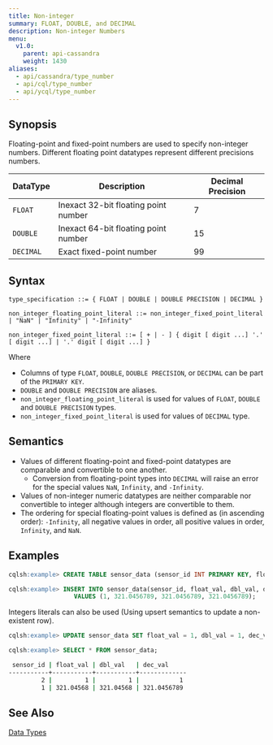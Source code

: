 ```yaml
---
title: Non-integer
summary: FLOAT, DOUBLE, and DECIMAL
description: Non-integer Numbers
menu:
  v1.0:
    parent: api-cassandra
    weight: 1430
aliases:
  - api/cassandra/type_number
  - api/cql/type_number
  - api/ycql/type_number
---
```


## Synopsis
Floating-point and fixed-point numbers are used to specify non-integer numbers. Different floating point datatypes represent different precisions numbers.

DataType | Description | Decimal Precision |
---------|-----|-----|
`FLOAT` | Inexact 32-bit floating point number | 7 |
`DOUBLE` | Inexact 64-bit floating point number | 15 |
`DECIMAL` | Exact fixed-point number | 99 |

## Syntax

```
type_specification ::= { FLOAT | DOUBLE | DOUBLE PRECISION | DECIMAL }

non_integer_floating_point_literal ::= non_integer_fixed_point_literal | "NaN" | "Infinity" | "-Infinity"

non_integer_fixed_point_literal ::= [ + | - ] { digit [ digit ...] '.' [ digit ...] | '.' digit [ digit ...] }

```

Where

- Columns of type `FLOAT`, `DOUBLE`, `DOUBLE PRECISION`, or `DECIMAL` can be part of the `PRIMARY KEY`.
- `DOUBLE` and `DOUBLE PRECISION` are aliases.
- `non_integer_floating_point_literal` is used for values of `FLOAT`, `DOUBLE` and `DOUBLE PRECISION` types.
- `non_integer_fixed_point_literal` is used for values of `DECIMAL` type.

## Semantics

- Values of different floating-point and fixed-point datatypes are comparable and convertible to one another.
  - Conversion from floating-point types into `DECIMAL` will raise an error for the special values `NaN`, `Infinity`, and `-Infinity`.
- Values of non-integer numeric datatypes are neither comparable nor convertible to integer although integers are convertible to them.
- The ordering for special floating-point values is defined as (in ascending order): `-Infinity`, all negative values in order, all positive values in order, `Infinity`, and `NaN`.

## Examples

```{.sql .copy .separator-gt}
cqlsh:example> CREATE TABLE sensor_data (sensor_id INT PRIMARY KEY, float_val FLOAT, dbl_val DOUBLE, dec_val DECIMAL);
```
```{.sql .copy .separator-gt}
cqlsh:example> INSERT INTO sensor_data(sensor_id, float_val, dbl_val, dec_val) 
                  VALUES (1, 321.0456789, 321.0456789, 321.0456789);
```
Integers literals can also be used (Using upsert semantics to update a non-existent row).
```{.sql .copy .separator-gt}
cqlsh:example> UPDATE sensor_data SET float_val = 1, dbl_val = 1, dec_val = 1 WHERE sensor_id = 2;
```
```{.sql .copy .separator-gt}
cqlsh:example> SELECT * FROM sensor_data;
```
```sh
 sensor_id | float_val | dbl_val   | dec_val
-----------+-----------+-----------+-------------
         2 |         1 |         1 |           1
         1 | 321.04568 | 321.04568 | 321.0456789
```

## See Also

[Data Types](..#datatypes)
